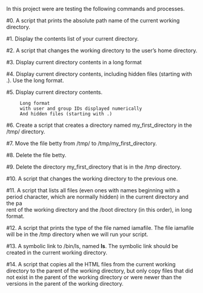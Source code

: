 In this project were are testing the following commands and processes.

#0. A script that prints the absolute path name of the current working directory.                                                                          
                                                                              
#1. Display the contents list of your current directory.                      
                                                                              
#2. A script that changes the working directory to the user’s home directory. 
                                                                              
#3. Display current directory contents in a long format                       
                                                                              
#4. Display current directory contents, including hidden files (starting with .). Use the long format.                                                     
                                                                              
#5. Display current directory contents.                                       
                                                                              
         Long format                                                          
         with user and group IDs displayed numerically                        
         And hidden files (starting with .)                                   
                                                                              
#6. Create a script that creates a directory named my_first_directory in the /tmp/ directory.                                                              
                                                                              
#7. Move the file betty from /tmp/ to /tmp/my_first_directory.                
                                                                              
#8. Delete the file betty.                                                    
                                                                              
#9. Delete the directory my_first_directory that is in the /tmp directory.    
                                                                              
#10. A script that changes the working directory to the previous one.         
                                                                              
#11. A script that lists all files (even ones with names beginning with a period character, which are normally hidden) in the current directory and the pa\
rent of the working directory and the /boot directory (in this order), in long format.                                                                     
                                                                              
#12. A script that prints the type of the file named iamafile. The file iamafile will be in the /tmp directory when we will run your script.               
                                                                              
#13. A  symbolic link to /bin/ls, named __ls__. The symbolic link should be created in the current working directory.

#14. A script that copies all the HTML files from the current working directory to the parent of the working directory, but only copy files that did not exist in the parent of the working directory or were newer than the versions in the parent of the working directory.